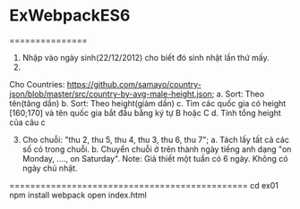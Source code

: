 # ExWebpackES6
===============
1. Nhập vào ngày sinh(22/12/2012) cho biết đó sinh nhật lần thứ mấy.
2.
Cho Countries: https://github.com/samayo/country-json/blob/master/src/country-by-avg-male-height.json;
a. Sort: Theo tên(tăng dần)
b. Sort: Theo height(giảm dần)
c. Tìm các quốc gia có height [160;170] và tên quốc gia bắt đầu bằng ký tự B hoặc C
d. Tính tổng height của câu c

3. Cho chuỗi: "thu 2, thu 5, thu 4, thu 3, thu 6, thu 7";
a. Tách lấy tất cả các số có trong chuỗi.
b. Chuyển chuỗi ở trên thành ngày tiếng anh dạng "on Monday, ...., on Saturday".
Note: Giả thiết một tuần có 6 ngày. Không có ngày chủ nhật.

==============================================
 cd ex01
 npm install
 webpack
 open index.html

